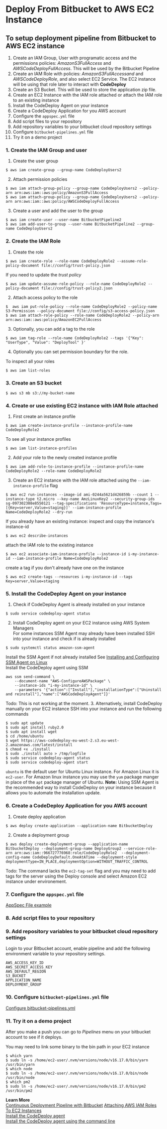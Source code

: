 # Deploy From Bitbucket to AWS EC2 Instance
## To setup deployment pipeline from Bitbucket to AWS EC2 instance
1. Create an IAM Group, User with programatic access and the permissions policies: _AmazonS3FullAccess_ and _AWSCodeDeployFullAccess_. This will be used by the Bitbucket Pipeline
2. Create an IAM Role with policies: _AmazonS3FullAccessand_ and _AWSCodeDeployRole_, and also select EC2 Service.  The EC2 instance will be using that role later to interact with __CodeDeploy__
3. Create an S3 Bucket. This will be used to store the application zip file.
4. Create an EC2 Instance with the IAM role attached or attach the IAM role to an existing instance
5. Install the CodeDeploy Agent on your instance  
6. Create a CodeDeploy Application for you AWS account
7. Configure the `appspec.yml` file
8. Add script files to your repository
9. Add repository variables to your bitbucket cloud repository settings
10. Configure `bitbucket-pipelines.yml` file
11. Try it on a demo project

### 1. Create the IAM Group and user
1. Create the user group
```
$ aws iam create-group --group-name CodeDeployUsers2
```
2. Attach permission policies
```
$ aws iam attach-group-policy --group-name CodeDeployUsers2 --policy-arn arn:aws:iam::aws:policy/AmazonS3FullAccess
$ aws iam attach-group-policy --group-name CodeDeployUsers2 --policy-arn arn:aws:iam::aws:policy/AWSCodeDeployFullAccess
```
3. Create a user and add the user to the group
```
$ aws iam create-user --user-name BitbucketPipeline2
$ aws iam add-user-to-group --user-name BitbucketPipeline2 --group-name CodeDeployUsers2
```

### 2. Create the IAM Role
1. Create the role  
```
$ aws iam create-role --role-name CodeDeployRole2 --assume-role-policy-document file://config/trust-policy.json
```  
If you need to update the _trust policy_  
```
$ aws iam update-assume-role-policy --role-name CodeDeployRole2 --policy-document file://config/trust-policy2.json
```

2. Attach access policy to the role
```
$  aws iam put-role-policy --role-name CodeDeployRole2 --policy-name S3-Permission --policy-document file://config/s3-access-policy.json
$ aws iam attach-role-policy --role-name CodeDeployRole2 --policy-arn arn:aws:iam::aws:policy/AmazonEC2FullAccess
```

3. Optionally, you can add a tag to the role
```
$ aws iam tag-role --role-name CodeDeployRole2 --tags '{"Key": "UserType", "Value": "DeployTool" }'
```

4. Optionally you can set permission boundary for the role.  

To inspect all your roles
```
$ aws iam list-roles
```

### 3. Create an S3 bucket
```
$ aws s3 mb s3://my-bucket-name
```

### 4. Create or use existing EC2 instance with IAM Role attached
1. First create an instance profile
```
$ aws iam create-instance-profile --instance-profile-name CodeDeployRole2
```
To see all your instance profiles
```
$ aws iam list-instance-profiles
```
2. Add your role to the newly created instance profile
```
$ aws iam add-role-to-instance-profile --instance-profile-name CodeDeployRole2 --role-name CodeDeployRole2
```
3. Create an EC2 instance with the IAM role attached using the `--iam-instance-profile` flag
```
$ aws ec2 run-instances --image-id ami-0244a5621d426859b --count 1 --instance-type t2.micro --key-name AmzLinuxKey2 --security-group-ids sg-097302308e8550121 --tag-specifications 'ResourceType=instance,Tags=[{Key=server,Value=staging}]' --iam-instance-profile  Name=CodeDeployRole2 --dry-run
```
If you already have an existing instance:
inspect and copy the  instance's instance-id
```
$ aws ec2 describe-instances
```
attach the IAM role to the existing instance
```
$ aws ec2 associate-iam-instance-profile --instance-id i-my-instance-id --iam-instance-profile Name=CodeDeployRole2
```
create a tag if you don't already have one on the instance
```
$ aws ec2 create-tags --resources i-my-instance-id --tags Key=server,Value=staging
```

### 5. Install the CodeDeploy Agent on your instance
1. Check if CodeDeploy Agent is already installed on your instance
```
$ sudo service codedeploy-agent status
```
2. Install CodeDeploy agent on your EC2 instance using AWS System Managers  
For some instances SSM Agent may already have been installed
SSH into your instance and check if is already installed
```
$ sudo systemctl status amazon-ssm-agent
```
Install the SSM Agent if not already installed
See [Installing and Configuring SSM Agent on Linux](https://acloudguru.com/hands-on-labs/installing-and-configuring-ssm-agent-on-linux)  
Install the CodeDeploy agent using SSM
```
aws ssm send-command \
    --document-name "AWS-ConfigureAWSPackage" \
    --instance-ids "i-my-instance-id" \
    --parameters '{"action":["Install"],"installationType":["Uninstall and reinstall"],"name":["AWSCodeDeployAgent"]}'
```
Todo:  This is not working at the moment.
3. Alternatively, install CodeDeploy manually on your EC2 instance
SSH into your instance and run the following commands
```
$ sudo apt update
$ sudo apt install ruby2.0  
$ sudo apt install wget
$ cd /home/ubuntu
$ wget https://aws-codedeploy-eu-west-2.s3.eu-west-2.amazonaws.com/latest/install
$ chmod +x ./install
$ sudo ./install auto > /tmp/logfile
$ sudo service codedeploy-agent status
$ sudo service codedeploy-agent start
```
`ubuntu` is the default user for Ubuntu Linux instance. For Amazon Linux it is `ec2-user`.
For Amazon linux instance you may use the `yum` package manger in place of the `apt` package manager of Ubuntu.
__Note:__ Using SSM Agent is the recommended way to install CodeDeploy on your instance because it allows you to automate the installation update.  

### 6. Create a CodeDeploy Application for you AWS account
1. Create deploy application
```
$ aws deploy create-application --application-name BitbucketDeploy
```
2. Create a deployment group
```
$ aws deploy create-deployment-group --application-name BitbucketDeploy --deployment-group-name DeployGroup2 --service-role-arn arn:aws:iam::966727776968:role/CodeDeployRole2  --deployment-config-name CodeDeployDefault.OneAtATime --deployment-style deploymentType=IN_PLACE,deploymentOption=WITHOUT_TRAFFIC_CONTROL
```
Todo: The command lacks the `ec2-tag-set` flag and you may need to add tags for the server using the Deploy console and select Amazon EC2 instance under environement.

### 7. Configure the `appspec.yml` file
[AppSpec File example](https://docs.aws.amazon.com/codedeploy/latest/userguide/reference-appspec-file-example.html#appspec-file-example-server)   

### 8. Add script files to your repository

### 9. Add repository variables to your bitbucket cloud repository settings
Login to your Bitbucket account, enable pipeline and add the following environment variable to your repository settings.
```
AWS_ACCESS_KEY_ID
AWS_SECRET_ACCESS_KEY
AWS_DEFAULT_REGION
S3_BUCKET
APPLICATION_NAME
DEPLOYMENT_GROUP
```
### 10. Configure `bitbucket-pipelines.yml` file
[Configure bitbucket-pipelines.yml](https://support.atlassian.com/bitbucket-cloud/docs/configure-bitbucket-pipelinesyml/)  

### 11. Try it on a demo project
After you make a push you can go to _Pipelines_ menu on your bitbucket account to see if it deploys.

You may need to link some binary to the bin path in your EC2 instance
```
$ which yarn
$ sudo ln -s /home/ec2-user/.nvm/versions/node/v16.17.0/bin/yarn /usr/bin/yarn
$ which node
$ sudo ln -s /home/ec2-user/.nvm/versions/node/v16.17.0/bin/node /usr/bin/node
$ which pm2
$ sudo ln -s /home/ec2-user/.nvm/versions/node/v16.17.0/bin/pm2 /usr/bin/pm2
```
__Learn More__  
[Continuous Deployment Pipeline with Bitbucket](https://levelup.gitconnected.com/set-up-a-continuous-delivery-pipeline-from-bitbucket-to-aws-ec2-using-aws-code-deploy-a9777a3cbcad)
[Attaching AWS IAM Roles To EC2 Instances](https://documentation.matillion.com/docs/2765606)  
[Install the CodeDeploy agent](https://docs.aws.amazon.com/codedeploy/latest/userguide/codedeploy-agent-operations-install.html)  
[Install the CodeDeploy agent using the command line](https://docs.aws.amazon.com/codedeploy/latest/userguide/codedeploy-agent-operations-install-cli.html)  
